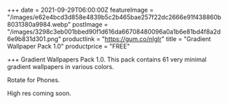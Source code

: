 +++
date = 2021-09-29T06:00:00Z
featureImage = "/images/e62e4bcd3d858e4839b5c2b465bae257f22dc2666e91f438860b8031380a9984.webp"
postImage = "/images/3298c3eb001bbed90f1d616da66708480096a0a1b6e81bd4f8a2d6e9b831d301.png"
productlink = "https://gum.co/nIgIr"
title = "Gradient Wallpaper Pack 1.0"
productprice = "FREE"

+++
Gradient Wallpapers Pack 1.0. This pack contains 61 very minimal gradient wallpapers in various colors.

Rotate for Phones.

High res coming soon.

